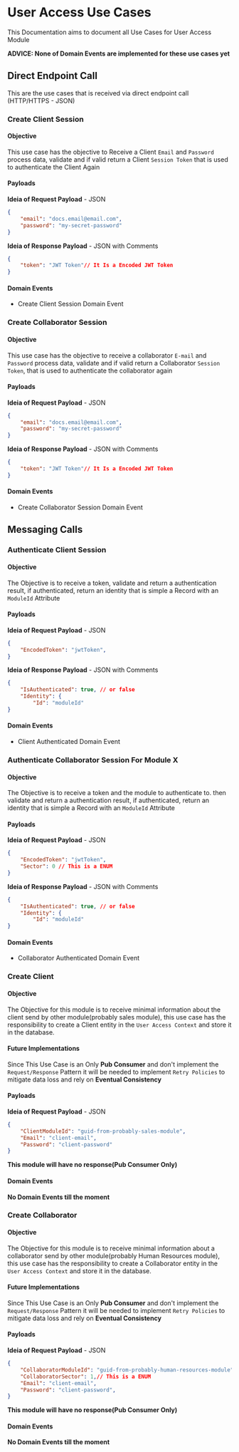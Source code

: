 # User Access Use Cases

This Documentation aims to document all Use Cases for User Access Module

**ADVICE: None of Domain Events are implemented for these use cases yet**

## Direct Endpoint Call

This are the use cases that is received via direct endpoint call (HTTP/HTTPS - JSON)

### Create Client Session

#### Objective

This use case has the objective to Receive a Client `Email` and `Password` process data, validate and if valid return a Client `Session Token` that is used to authenticate the Client Again

#### Payloads

**Ideia of Request Payload** - JSON

```JSON
{
    "email": "docs.email@email.com",
    "password": "my-secret-password"
}
```

**Ideia of Response Payload** - JSON with Comments

```JSON with Comments
{
    "token": "JWT Token"// It Is a Encoded JWT Token
}
```

#### Domain Events

- Create Client Session Domain Event

### Create Collaborator Session

#### Objective

This use case has the objective to receive a collaborator `E-mail` and `Password` process data, validate and if valid return a Collaborator `Session Token`, that is used to authenticate the collaborator again

#### Payloads

**Ideia of Request Payload** - JSON

```JSON
{
    "email": "docs.email@email.com",
    "password": "my-secret-password"
}
```

**Ideia of Response Payload** - JSON with Comments

```JSON with Comments
{
    "token": "JWT Token"// It Is a Encoded JWT Token
}
```

#### Domain Events

- Create Collaborator Session Domain Event

## Messaging Calls

### Authenticate Client Session

#### Objective

The Objective is to receive a token, validate and return a authentication result, if authenticated, return an identity that is simple a Record with an `ModuleId` Attribute

#### Payloads

**Ideia of Request Payload** - JSON

```JSON With Comments
{
    "EncodedToken": "jwtToken",
}
```

**Ideia of Response Payload** - JSON with Comments

```JSON With Comments
{
    "IsAuthenticated": true, // or false
    "Identity": {
        "Id": "moduleId"
}
```

#### Domain Events

- Client Authenticated Domain Event

### Authenticate Collaborator Session For Module X

#### Objective

The Objective is to receive a token and the module to authenticate to. then validate and return a authentication result, if authenticated, return an identity that is simple a Record with an `ModuleId` Attribute

#### Payloads

**Ideia of Request Payload** - JSON

```JSON With Comments
{
    "EncodedToken": "jwtToken",
    "Sector": 0 // This is a ENUM
}
```

**Ideia of Response Payload** - JSON with Comments

```JSON With Comments
{
    "IsAuthenticated": true, // or false
    "Identity": {
        "Id": "moduleId"
}
```

#### Domain Events

- Collaborator Authenticated Domain Event

### Create Client

#### Objective

The Objective for this module is to receive minimal information about the client send by other module(probably sales module), this use case has the responsibility to create a Client entity in the `User Access Context` and store it in the database.

#### Future Implementations

Since This Use Case is an Only **Pub Consumer** and don't implement the `Request/Response` Pattern it will be needed to implement `Retry Policies` to mitigate data loss and rely on **Eventual Consistency**

#### Payloads

**Ideia of Request Payload** - JSON

```JSON With Comments
{
    "ClientModuleId": "guid-from-probably-sales-module",
    "Email": "client-email",
    "Password": "client-password"
}
```

**This module will have no response(Pub Consumer Only)**

#### Domain Events

**No Domain Events till the moment**

### Create Collaborator

#### Objective

The Objective for this module is to receive minimal information about a collaborator send by other module(probably Human Resources module), this use case has the responsibility to create a Collaborator entity in the `User Access Context` and store it in the database.

#### Future Implementations

Since This Use Case is an Only **Pub Consumer** and don't implement the `Request/Response` Pattern it will be needed to implement `Retry Policies` to mitigate data loss and rely on **Eventual Consistency**

#### Payloads

**Ideia of Request Payload** - JSON

```JSON With Comments
{
    "CollaboratorModuleId": "guid-from-probably-human-resources-module",
    "CollaboratorSector": 1,// This is a ENUM
    "Email": "client-email",
    "Password": "client-password",
}
```

**This module will have no response(Pub Consumer Only)**

#### Domain Events

**No Domain Events till the moment**
